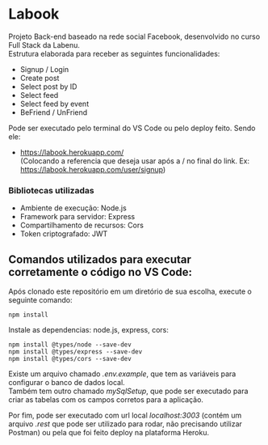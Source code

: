 # Labook

Projeto Back-end baseado na rede social Facebook, desenvolvido no curso Full Stack da Labenu. <br/>
Estrutura elaborada para receber as seguintes funcionalidades:
- Signup / Login
- Create post
- Select post by ID
- Select feed
- Select feed by event
- BeFriend / UnFriend

Pode ser executado pelo terminal do VS Code ou pelo deploy feito. Sendo ele:
- https://labook.herokuapp.com/  <br/> (Colocando a referencia que deseja usar após a / no final do link. Ex: https://labook.herokuapp.com/user/signup)

### Bibliotecas utilizadas

- Ambiente de execução: Node.js
- Framework para servidor: Express
- Compartilhamento de recursos: Cors
- Token criptografado: JWT

## Comandos utilizados para executar corretamente o código no VS Code:

Após clonado este repositório em um diretório de sua escolha, execute o seguinte comando:
```
npm install
```
Instale as dependencias: node.js, express, cors:
```
npm install @types/node --save-dev
npm install @types/express --save-dev
npm install @types/cors --save-dev
```
Existe um arquivo chamado *.env.example*, que tem as variáveis para configurar o banco de dados local. <br/>
Também tem outro chamado *mySqlSetup*, que pode ser executado para criar as tabelas com os campos corretos para a aplicação.  

Por fim, pode ser executado com url local *localhost:3003* (contém um arquivo *.rest* que pode ser utilizado para rodar, não precisando utilizar Postman) ou pela que foi feito deploy na plataforma Heroku.

